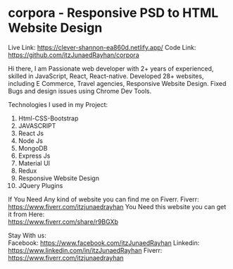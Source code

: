 # corpora - Responsive PSD to HTML Website Design

Live Link:  https://clever-shannon-ea860d.netlify.app/
Code Link:  https://github.com/itzJunaedRayhan/corpora

Hi there,
I am Passionate web developer with 2+ years of experienced, skilled in JavaScript, React, React-native. Developed 28+ websites, including E Commerce, Travel agencies, Responsive Website Design. Fixed Bugs and design issues using Chrome Dev Tools.

Technologies I used in my Project:
1. Html-CSS-Bootstrap
2. JAVASCRIPT
3. React Js
4. Node Js
5. MongoDB
6. Express Js
7. Material UI
8. Redux
9. Responsive Website Design
10. JQuery Plugins 

If You Need Any kind of website you can find me on Fiverr.
Fiverr: https://www.fiverr.com/itzjunaedrayhan
You Need this website you can get it from Here:  
https://www.fiverr.com/share/r9BGXb


Stay With us:  
Facebook: https://www.facebook.com/itzJunaedRayhan
Linkedin: https://www.linkedin.com/in/itzJunaedRayhan
Fiverr: https://www.fiverr.com/itzjunaedrayhan
	
